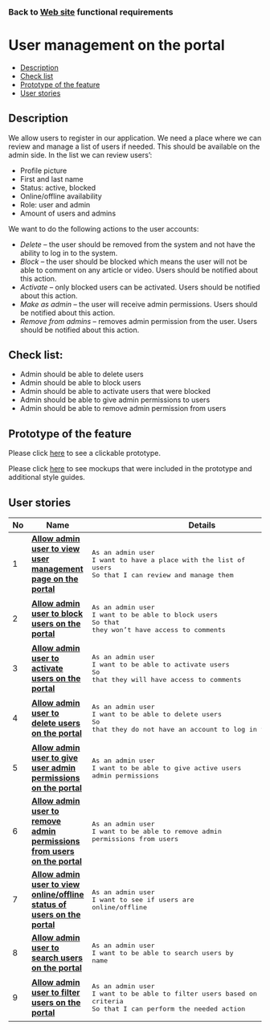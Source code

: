 ### Back to [Web site](../../#web-site) functional requirements

# User management on the portal

- [Description](#description)
- [Check list](#check-list)
- [Prototype of the feature](#prototype-of-the-feature)
- [User stories](#user-stories)

## Description

We allow users to register in our application. We need a place where we can review and manage a list of users if needed. This should be available on the admin side. In the list we can review users’:
  - Profile picture
  - First and last name
  - Status: active, blocked
  - Online/offline availability
  - Role: user and admin
  - Amount of users and admins

We want to do the following actions to the user accounts:
  - <i>Delete</i> – the user should be removed from the system and not have the ability to log in to the system.
  - <i>Block</i> – the user should be blocked which means the user will not be able to comment on any article or video. Users should be notified about this action.
  - <i>Activate</i> – only blocked users can be activated. Users should be notified about this action.
  - <i>Make as admin</i> – the user will receive admin permissions. Users should be notified about this action.
  - <i>Remove from admins</i> – removes admin permission from the user. Users should be notified about this action.

## Check list:

  - Admin should be able to delete users
  - Admin should be able to block users
  - Admin should be able to activate users that were blocked
  - Admin should be able to give admin permissions to users
  - Admin should be able to remove admin permission from users

## Prototype of the feature

Please click [here](https://www.figma.com/proto/8nNZGVmkZ2ukXV7NhmawgO/User-Management?node-id=0%3A1075&viewport=-111%2C560%2C0.05949114263057709&scaling=min-zoom) to see a clickable prototype.

Please click [here](https://www.figma.com/file/8nNZGVmkZ2ukXV7NhmawgO/User-Management?node-id=0%3A1073) to see mockups that were included in the prototype and additional style guides.

## User stories

No           |      Name     |   Details
------------ | ------------- | -------------
1 |[**Allow admin user to view user management page on the portal**](/sports_hub_portal/desktop_application_features/user_management/user_stories/create_user_management_page_on_the_admin_side)|<pre>As an admin user<br>I want to have a place with the list of users<br>So that I can review and manage them</pre>
2 |[**Allow admin user to block users on the portal**](/sports_hub_portal/desktop_application_features/user_management/user_stories/block_user)|<pre>As an admin user<br>I want to be able to block users<br>So that they won’t have access to comments</pre>
3 |[**Allow admin user to activate users on the portal**](/sports_hub_portal/desktop_application_features/user_management/user_stories/activate_user)|<pre>As an admin user<br>I want to be able to activate users<br>So that they will have access to comments</pre>
4 |[**Allow admin user to delete users on the portal**](/sports_hub_portal/desktop_application_features/user_management/user_stories/delete_user)|<pre>As an admin user<br>I want to be able to delete users<br>So that they do not have an account to log in to the system</pre>
5 |[**Allow admin user to give user admin permissions on the portal**](/sports_hub_portal/desktop_application_features/user_management/user_stories/give_user_admin_permissions)|<pre>As an admin user<br>I want to be able to give active users admin permissions</pre>
6 |[**Allow admin user to remove admin permissions from users on the portal**](/sports_hub_portal/desktop_application_features/user_management/user_stories/remove_admin_permissions_from_the_user)|<pre>As an admin user<br>I want to be able to remove admin permissions from users</pre>
7 |[**Allow admin user to view online/offline status of users on the portal**](/sports_hub_portal/desktop_application_features/user_management/user_stories/view_online_offline_status_of_the_users)|<pre>As an admin user<br>I want to see if users are online/offline</pre>
8 |[**Allow admin user to search users on the portal**](/sports_hub_portal/desktop_application_features/user_management/user_stories/search_users)|<pre>As an admin user<br>I want to be able to search users by name</pre>
9 |[**Allow admin user to filter users on the portal**](/sports_hub_portal/desktop_application_features/user_management/user_stories/filter_users)|<pre>As an admin user<br>I want to be able to filter users based on criteria<br>So that I can perform the needed action</pre>
